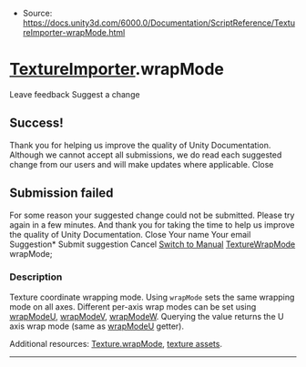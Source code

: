 * Source: https://docs.unity3d.com/6000.0/Documentation/ScriptReference/TextureImporter-wrapMode.html

#  [TextureImporter](https://docs.unity3d.com/6000.0/Documentation/ScriptReference/TextureImporter.html).wrapMode
Leave feedback
Suggest a change
## Success!
Thank you for helping us improve the quality of Unity Documentation. Although we cannot accept all submissions, we do read each suggested change from our users and will make updates where applicable.
Close
## Submission failed
For some reason your suggested change could not be submitted. Please <a>try again</a> in a few minutes. And thank you for taking the time to help us improve the quality of Unity Documentation.
Close
Your name Your email Suggestion* Submit suggestion
Cancel
[Switch to Manual](https://docs.unity3d.com/6000.0/Documentation/Manual/class-TextureImporter.html "Go to TextureImporter Component in the Manual")
[TextureWrapMode](https://docs.unity3d.com/6000.0/Documentation/ScriptReference/TextureWrapMode.html) wrapMode; 
### Description
Texture coordinate wrapping mode.
Using `wrapMode` sets the same wrapping mode on all axes. Different per-axis wrap modes can be set using [wrapModeU](https://docs.unity3d.com/6000.0/Documentation/ScriptReference/TextureImporter-wrapModeU.html), [wrapModeV](https://docs.unity3d.com/6000.0/Documentation/ScriptReference/TextureImporter-wrapModeV.html), [wrapModeW](https://docs.unity3d.com/6000.0/Documentation/ScriptReference/TextureImporter-wrapModeW.html). Querying the value returns the U axis wrap mode (same as [wrapModeU](https://docs.unity3d.com/6000.0/Documentation/ScriptReference/TextureImporter-wrapModeU.html) getter).  
  
Additional resources: [Texture.wrapMode](https://docs.unity3d.com/6000.0/Documentation/ScriptReference/Texture-wrapMode.html), [texture assets](https://docs.unity3d.com/6000.0/Documentation/Manual/class-TextureImporter.html).
* * *
